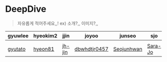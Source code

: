 # DeepDive

> 자유롭게 적어주세요,,! ex) 소개?,, 이미지?,,

| gyuwlee                               | hyeokim2                              | jjin                                | joyoo                                           | junseo                                      | sjo                                   |
| ------------------------------------- | ------------------------------------- | ----------------------------------- | ----------------------------------------------- | ------------------------------------------- | ------------------------------------- |
|                                       |                                       |                                     |                                                 |                                             |                                       |
| [gyutato](https://github.com/gyutato) | [hyeon81](https://github.com/hyeon81) | [jh-jin](https://github.com/jh-jin) | [dbwhdtjr0457](https://github.com/dbwhdtjr0457) | [Seojunhwan](https://github.com/Seojunhwan) | [Sara-Jo](https://github.com/Sara-Jo) |
